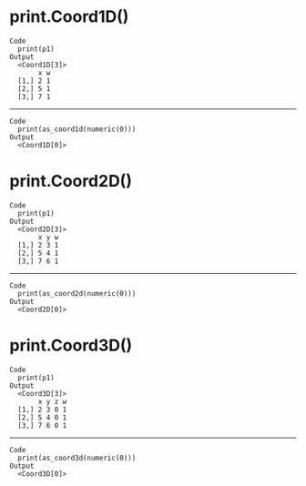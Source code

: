 # print.Coord1D()

    Code
      print(p1)
    Output
      <Coord1D[3]>
           x w
      [1,] 2 1
      [2,] 5 1
      [3,] 7 1

---

    Code
      print(as_coord1d(numeric(0)))
    Output
      <Coord1D[0]>

# print.Coord2D()

    Code
      print(p1)
    Output
      <Coord2D[3]>
           x y w
      [1,] 2 3 1
      [2,] 5 4 1
      [3,] 7 6 1

---

    Code
      print(as_coord2d(numeric(0)))
    Output
      <Coord2D[0]>

# print.Coord3D()

    Code
      print(p1)
    Output
      <Coord3D[3]>
           x y z w
      [1,] 2 3 0 1
      [2,] 5 4 0 1
      [3,] 7 6 0 1

---

    Code
      print(as_coord3d(numeric(0)))
    Output
      <Coord3D[0]>


